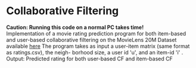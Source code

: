 # Collaborative Filtering
**Caution: Running this code on a normal PC takes time!** </br>
Implementation of a movie rating prediction program for both item-based and user-based collaborative filtering on the MovieLens 20M Dataset available [here](http://grouplens.org/datasets/movielens/)
The program takes as input a user-item matrix (same format as ratings.csv), the neigh-
borhood size, a user id 'u', and an item-id 'i' .
Output:
Predicted rating for both user-based CF and item-based CF
